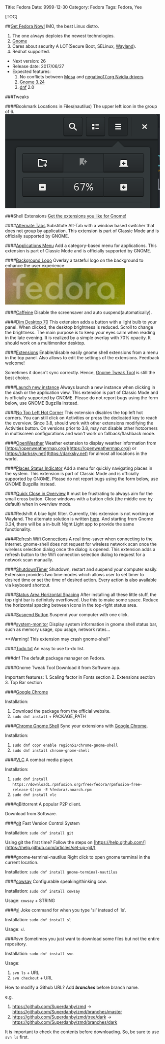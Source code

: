 Title: Fedora
Date: 9999-12-30
Category: Fedora
Tags: Fedora, Yee

[TOC]

##[Get Fedora Now!](https://getfedora.org/)
IMO, the best Linux distro.
1.  The one always deploies the newest technologies.
2.  [Gnome](https://www.gnome.org/)
3.  Cares about security A LOT(Secure Boot, SELinux, [Wayland](https://wayland.freedesktop.org/)).
4.  Redhat supported.
-   Next version: 26
-   Release date: 2017/06/27
-   Expected features:
    1.  No conflicts between [Mesa](https://www.mesa3d.org/) and [negativo17.org Nvidia drivers](https://negativo17.org/)
    2.  [Gnome 3.24](https://www.gnome.org/)
    3.  [<i class="icon-refresh"></i>dnf](#dnf) 2.0

###Tweaks

####Bookmark Locations in Files(nautilus)
The upper left icon in the group of 6.
![bookmarklocation](https://raw.githubusercontent.com/Superdanby/Blog/master/content/Fedora/bookmarklocation.png)

###Shell Extensions
[Get the extensions you like for Gnome!](https://extensions.gnome.org/)

####[Alternate Tabs](https://extensions.gnome.org/extension/15/alternatetab/)
Substitute Alt-Tab with a window based switcher that does not group by application.
This extension is part of Classic Mode and is officially supported by GNOME.

####[Applications Menu](https://extensions.gnome.org/extension/6/applications-menu/)
Add a category-based menu for applications.
This extension is part of Classic Mode and is officially supported by GNOME.

####[Background Logo](https://extensions.gnome.org/extension/889/background-logo/)
Overlay a tasteful logo on the background to enhance the user experience
![backgroundlogo](https://raw.githubusercontent.com/Superdanby/Blog/master/content/Fedora/backgroundlogo.png)

####[Caffeine](https://extensions.gnome.org/extension/517/caffeine/)
Disable the screensaver and auto suspend(automatically).

####[Dim Desktop 70](https://extensions.gnome.org/extension/1130/dim-desktop-70/)
This extension adds a button with a light bulb to your panel. When clicked, the desktop brightness is reduced. Scroll to change the brightness. The main purpose is to keep your eyes calm when reading in the late evening. It is realized by a simple overlay with 70% opacity. It should work on a multimonitor desktop.

####[Extensions](https://extensions.gnome.org/extension/1036/extensions/)
Enable/disable easily gnome shell extensions from a menu in the top panel. Also allows to edit the settings of the extensions. Feedback welcome!

Sometimes it doesn't sync correctly. Hence, [<i class="icon-refresh"></i>Gnome Tweak Tool](#gnome-tweak-tool) is still the best choice.

####[Launch new instance](https://extensions.gnome.org/extension/600/launch-new-instance/)
Always launch a new instance when clicking in the dash or the application view.
This extension is part of Classic Mode and is officially supported by GNOME. Please do not report bugs using the form below, use GNOME Bugzilla instead.

####[No Top Left Hot Corner](https://extensions.gnome.org/extension/118/no-topleft-hot-corner/)
This extension disables the top left hot corners. You can still click on Activities or press the dedicated key to reach the overview. Since 3.8, should work with other extensions modifying the Activities button. On versions prior to 3.8, may not disable other hotcorners in multiscreen configurations and won't work on fallback/flashback mode.

####[OpenWeather](https://extensions.gnome.org/extension/750/openweather/)
Weather extension to display weather information from [https://openweathermap.org/](https://openweathermap.org/) or [https://darksky.net](https://darksky.net) for almost all locations in the world.

####[Places Status Indicator](https://extensions.gnome.org/extension/8/places-status-indicator/)
Add a menu for quickly navigating places in the system.
This extension is part of Classic Mode and is officially supported by GNOME. Please do not report bugs using the form below, use GNOME Bugzilla instead.

####[Quick Close in Overview](https://extensions.gnome.org/extension/352/middle-click-to-close-in-overview/)
It must be frustrating to always aim for the small cross button.
Close windows with a button click (the middle one by default) when in overview mode.

####Redshift
A blue light filter.
Currently, this extension is not working on Wayland. The alternate solution is written [here](https://fedoramagazine.org/safe-eyes-redshift/). And starting from Gnome 3.24, there will be a in-built Night Light app to provide the same functionality.

####[Refresh Wifi Connections](https://extensions.gnome.org/extension/905/refresh-wifi-connections/)
A real time-saver when connecting to the Internet.
gnome-shell does not request for wireless network scan once the wireless selection dialog once the dialog is opened. This extension adds a refresh button to the Wifi connection selection dialog to request for a network scan manually.

####[ShutdownTimer](https://extensions.gnome.org/extension/1152/shutdowntimer/)
Shutdown, restart and suspend your computer easily. Extension provides two time modes which allows user to set timer to desired time or set the time of desired action. Every action is also available via keyboard shortcut.

####[Status Area Horizontal Spacing](https://extensions.gnome.org/extension/355/status-area-horizontal-spacing/)
After installing all these little stuff, the top right bar is definitely overflowed. Use this to make some space.
Reduce the horizontal spacing between icons in the top-right status area.

####[Suspend Button](https://extensions.gnome.org/extension/826/suspend-button/)
Suspend your computer with one click.

####[system-monitor](https://extensions.gnome.org/extension/120/system-monitor/)
Display system information in gnome shell status bar, such as memory usage, cpu usage, network rates…

**Warning! This extension may crash gnome-shell"

####[Todo.txt](https://extensions.gnome.org/extension/570/todotxt/)
An easy to use to-do list.

###dnf
The default package manager on Fedora.

####Gnome Tweak Tool
Download it from Software app.

Important features:
    1. Scaling factor in Fonts section
    2. Extensions section
    3. Top Bar section

####[Google Chrome](https://www.google.com/chrome/browser/desktop/index.html)

Installation:
1. Download the package from the official website.
2. `sudo dnf install` + PACKAGE_PATH

####[Chrome Gnome Shell](https://chrome.google.com/webstore/detail/gnome-shell-integration/gphhapmejobijbbhgpjhcjognlahblep)
Sync your extensions with [<i class="icon-refresh"></i>Google Chrome](#google-chrome).

Installation:
1. `sudo dnf copr enable region51/chrome-gnome-shell`
2. `sudo dnf install chrome-gnome-shell`

####[VLC](http://www.videolan.org/vlc/index.html)
A combat media player.

Installation:
1.  `sudo dnf install https://download1.rpmfusion.org/free/fedora/rpmfusion-free-release-$(rpm -E %fedora).noarch.rpm`
2.  `sudo dnf install vlc`

####qBittorrent
A popular P2P client.

Download from Software.

####[git](https://git-scm.com/)
Fast Version Control System

Installation: `sudo dnf install git`

Using git the first time? Follow the steps on [https://help.github.com/](https://help.github.com/articles/set-up-git/)

####gnome-terminal-nautilus
Right click to open gnome terminal in the current location.

Installation: `sudo dnf install gnome-terminal-nautilus`

####[cowsay](https://github.com/tnalpgge/rank-amateur-cowsay)
Configurable speaking/thinking cow.

Installation: `sudo dnf install cowsay`

Usage: `cowsay` + STRING

####[sl](https://github.com/mtoyoda/sl)
Joke command for when you type 'sl' instead of 'ls'.

Installation: `sudo dnf install sl`

Usage: `sl`

####svn
Sometimes you just want to download some files but not the entire repository.

Installation: `sudo dnf install svn`

Usage:
1. `svn ls` + URL
2. `svn checkout` + URL

How to modify a Github URL?
Add ***branches*** before branch name.

e.g.
1. https://github.com/Superdanby/zmd ->  https://github.com/Superdanby/zmd/branches/master
2. https://github.com/Superdanby/zmd/tree/dark -> https://github.com/Superdanby/zmd/branches/dark

It is important to check the contents before downloading.
So, be sure to use `svn ls` first.
